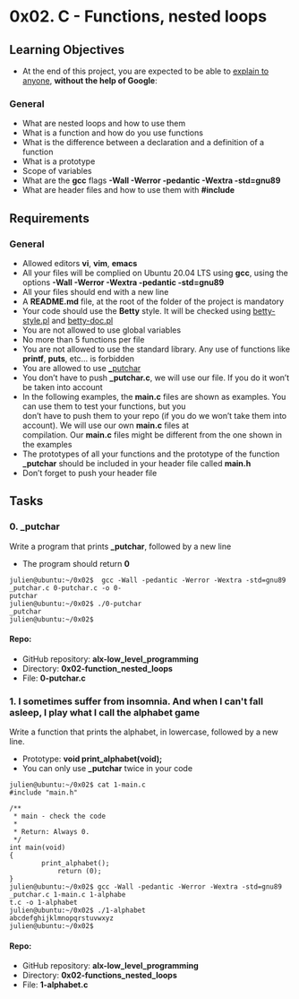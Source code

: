 # 0x02. C - Functions, nested loops
## Learning Objectives
* At the end of this project, you are expected to be able to [explain to anyone](https://fs.blog/feynman-learning-technique/?fbclid=IwAR2K5_BGPVo0QjJXkOIIqNsqcXK4lTskPWJvA0asKQIGtCPWaQBdKmj1Ztg), **without the help of Google**:
### General
* What are nested loops and how to use them
* What is a function and how do you use functions
* What is the difference between a declaration and a definition of a function
* What is a prototype
* Scope of variables
* What are the **gcc** flags **-Wall -Werror -pedantic -Wextra -std=gnu89**
* What are header files and how to use them with **#include**
## Requirements
### General
* Allowed editors **vi**, **vim**, **emacs**
* All your files will be complied on Ubuntu 20.04 LTS using **gcc**, using the options **-Wall -Werror -Wextra -pedantic -std=gnu89**
* All your files should end with a new line
* A **README.md** file, at the root of the folder of the project is mandatory
* Your code should use the **Betty** style. It will be checked using [betty-style.pl](https://github.com/holbertonschool/Betty/blob/master/betty-style.pl) and [betty-doc.pl](https://github.com/holbertonschool/Betty/blob/master/betty-doc.pl)
* You are not allowed to use global variables
* No more than 5 functions per file
* You are not allowed to use the standard library. Any use of functions like **printf**, **puts**, etc… is forbidden
* You are allowed to use [\_putchar](https://github.com/holbertonschool/_putchar.c/blob/master/_putchar.c)
* You don’t have to push **\_putchar.c**, we will use our file. If you do it won’t be taken into account
* In the following examples, the **main.c** files are shown as examples. You can use them to test your functions, but you\
  don’t have to push them to your repo (if you do we won’t take them into account). We will use our own **main.c** files at\
  compilation. Our **main.c** files might be different from the one shown in the examples
* The prototypes of all your functions and the prototype of the function **\_putchar** should be included in your header file called **main.h**
* Don’t forget to push your header file

## Tasks
### 0. _putchar
Write a program that prints **\_putchar**, followed by a new line
* The program should return **0**

```
julien@ubuntu:~/0x02$  gcc -Wall -pedantic -Werror -Wextra -std=gnu89 _putchar.c 0-putchar.c -o 0-
putchar
julien@ubuntu:~/0x02$ ./0-putchar
_putchar
julien@ubuntu:~/0x02$
```
#### Repo:
* GitHub repository: **alx-low_level_programming**
* Directory: **0x02-function_nested_loops**
* File: **0-putchar.c**

### 1. I sometimes suffer from insomnia. And when I can't fall asleep, I play what I call the alphabet game
Write a function that prints the alphabet, in lowercase, followed by a new line.
* Prototype: **void print_alphabet(void);**
* You can only use **\_putchar** twice in your code

```
julien@ubuntu:~/0x02$ cat 1-main.c
#include "main.h"

/**
 * main - check the code
 *
 * Return: Always 0.
 */
int main(void)
{
	    print_alphabet();
		    return (0);
}
julien@ubuntu:~/0x02$ gcc -Wall -pedantic -Werror -Wextra -std=gnu89 _putchar.c 1-main.c 1-alphabe
t.c -o 1-alphabet
julien@ubuntu:~/0x02$ ./1-alphabet 
abcdefghijklmnopqrstuvwxyz
julien@ubuntu:~/0x02$
```
#### Repo:
* GitHub repository: **alx-low_level_programming**
* Directory: **0x02-functions_nested_loops**
* File: **1-alphabet.c**
